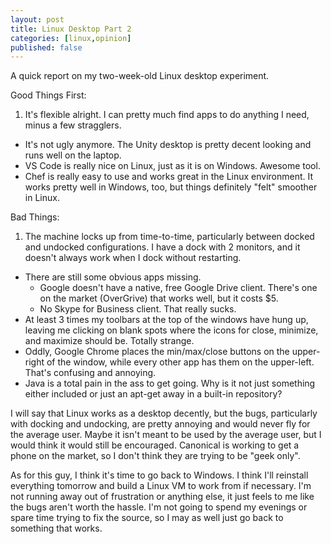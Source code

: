 ```yaml
---
layout: post
title: Linux Desktop Part 2
categories: [linux,opinion]
published: false
---
```


A quick report on my two-week-old Linux desktop experiment.  

Good Things First:

1. It's flexible alright.  I can pretty much find apps to do anything I need, minus a few stragglers.
+ It's not ugly anymore.  The Unity desktop is pretty decent looking and runs well on the laptop.
+ VS Code is really nice on Linux, just as it is on Windows.  Awesome tool.
+ Chef is really easy to use and works great in the Linux environment.  It works pretty well in Windows, too, but things definitely "felt" smoother in Linux.

Bad Things:

1. The machine locks up from time-to-time, particularly between docked and undocked configurations.   I have a dock with 2 monitors, and it doesn't always work when I dock without restarting.
+ There are still some obvious apps missing.  
    * Google doesn't have a native, free Google Drive client.   There's one on the market (OverGrive) that works well, but it costs $5.
    * No Skype for Business client.   That really sucks.
+ At least 3 times my toolbars at the top of the windows have hung up, leaving me clicking on blank spots where the icons for close, minimize, and maximize should be.  Totally strange.
+ Oddly, Google Chrome places the min/max/close buttons on the upper-right of the window, while every other app has them on the upper-left.  That's confusing and annoying.
+ Java is a total pain in the ass to get going.  Why is it not just something either included or just an apt-get away in a built-in repository?

I will say that Linux works as a desktop decently, but the bugs, particularly with docking and undocking, are pretty annoying and would never fly for the average user.  Maybe it isn't meant to be used by the average user, but I would think it would still be encouraged.  Canonical is working to get a phone on the market, so I don't think they are trying to be "geek only".

As for this guy, I think it's time to go back to Windows.  I think I'll reinstall everything tomorrow and build a Linux VM to work from if necessary.  I'm not running away out of frustration or anything else, it just feels to me like the bugs aren't worth the hassle.  I'm not going to spend my evenings or spare time trying to fix the source, so I may as well just go back to something that works. 
     